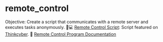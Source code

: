 # remote_control
Objective:  Create a script that communicates with a remote server and executes tasks anonymously.
📜💻 [Remote Control Script](https://github.com/elijahoh/Remote_Control/blob/main/remote_control.sh "Network Research Project"): Script featured on [Thinkcyber](https://www.thinkcyber.co.il/training).
📔 [Remote Control Program Documentation](https://drive.google.com/file/d/1q9ENgqaFX7HD1z_lisWLZWVvQAjXbDBY/view?usp=sharing)
